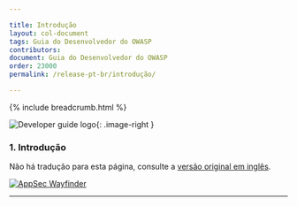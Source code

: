 ```yaml
---

title: Introdução
layout: col-document
tags: Guia do Desenvolvedor do OWASP
contributors:
document: Guia do Desenvolvedor do OWASP
order: 23000
permalink: /release-pt-br/introdução/

---
```


{% include breadcrumb.html %}

<style type="text/css">
.image-right {
  height: 180px;
  display: block;
  margin-left: auto;
  margin-right: auto;
  float: right;
}
</style>

![Developer guide logo](../../assets/images/dg_logo.png "OWASP Developer Guide"){: .image-right }

### 1. Introdução

Não há tradução para esta página, consulte a [versão original em inglês][release1001].

[![AppSec Wayfinder](../../assets/images/owasp-wayfinder.png "OWASP Application Security Wayfinder")][intstand]

----

[release1001]: https://github.com/OWASP/www-project-developer-guide/blob/main/draft/03-introduction.md
[intstand]: https://owasp.org/www-project-integration-standards/
